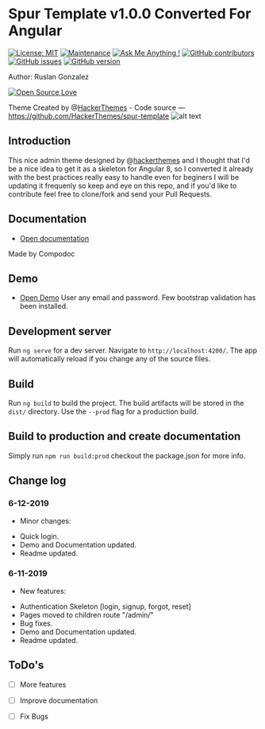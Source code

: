 # Spur Template v1.0.0 Converted For Angular

[![License: MIT](https://img.shields.io/badge/License-MIT-yellow.svg)](https://opensource.org/licenses/MIT)
[![Maintenance](https://img.shields.io/badge/Maintained%3F-yes-green.svg)](https://GitHub.com/ruslanguns/Spur-for-Angular/graphs/commit-activity)
[![Ask Me Anything !](https://img.shields.io/badge/Ask%20me-anything-1abc9c.svg)](https://github.com/ruslanguns)
[![GitHub contributors](https://img.shields.io/github/contributors/ruslanguns/Spur-for-Angular.svg)](https://GitHub.com/ruslanguns/Spur-for-Angular/graphs/contributors/)
[![GitHub issues](https://img.shields.io/github/issues/ruslanguns/Spur-for-Angular.svg)](https://GitHub.com/ruslanguns/Spur-for-Angular/issues/)
[![GitHub version](https://badge.fury.io/gh/ruslanguns%2FSpur-for-Angular.svg)](https://github.com/ruslanguns/Spur-for-Angular)

Author: Ruslan Gonzalez

[![Open Source Love](https://badges.frapsoft.com/os/v3/open-source.svg?v=103)](https://github.com/ruslanguns/Spur-for-Angular/)

Theme Created by @[HackerThemes](https://github.com/HackerThemes/) - Code source — https://github.com/HackerThemes/spur-template
![alt text](https://raw.githubusercontent.com/ruslanguns/Spur-for-Angular/master/spurAngular.png)

## Introduction
This nice admin theme designed by @[hackerthemes](https://hackerthemes.com/bootstrap-tools/) and I thought that I'd be a nice idea to get it as a skeleton for Angular 8, so I converted it already with the best practices really easy to handle even for beginers I will be updating it frequenly so keep and eye on this repo, and if you'd like to contribute feel free to clone/fork and send your Pull Requests.

## Documentation
* [Open documentation](https://ruslanguns.github.io/Spur-for-Angular/documentation/index.html)

Made by Compodoc

## Demo
* [Open Demo](https://ruslanguns.github.io/Spur-for-Angular/)
User any email and password. Few bootstrap validation has been installed.

## Development server

Run `ng serve` for a dev server. Navigate to `http://localhost:4200/`. The app will automatically reload if you change any of the source files.

## Build

Run `ng build` to build the project. The build artifacts will be stored in the `dist/` directory. Use the `--prod` flag for a production build.

## Build to production and create documentation

Simply run `npm run build:prod` checkout the package.json for more info.

## Change log

### 6-12-2019
* Minor changes:
- Quick login.
- Demo and Documentation updated.
- Readme updated.

### 6-11-2019
* New features:
- Authentication Skeleton [login, signup, forgot, reset]
- Pages moved to children route "/admin/"
- Bug fixes.
- Demo and Documentation updated.
- Readme updated.


## ToDo's

* [ ] More features

* [ ] Improve documentation

* [ ] Fix Bugs
